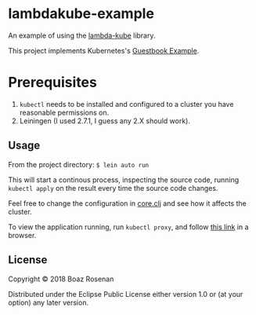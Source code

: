 # lambdakube-example

An example of using the [lambda-kube](https://github.com/brosenan/lambda-kube) library.

This project implements
Kubernetes's
[Guestbook Example](https://kubernetes.io/docs/tutorials/stateless-application/guestbook/). 

# Prerequisites
1. `kubectl` needs to be installed and configured to a cluster you have reasonable permissions on.
2. Leiningen (I used 2.7.1, I guess any 2.X should work).

## Usage
From the project directory:
``` $ lein auto run ```

This will start a continous process, inspecting the source code,
running `kubectl apply` on the result every time the source code changes.

Feel free to change the configuration
in [core.clj](src/lambdakube_example/core.clj) and see how it affects
the cluster.

To view the application running, run `kubectl proxy`, and follow 
[this link](http://127.0.0.1:8001/api/v1/namespaces/default/services/frontend:web/proxy/) in a browser.

## License

Copyright © 2018 Boaz Rosenan

Distributed under the Eclipse Public License either version 1.0 or (at
your option) any later version.
